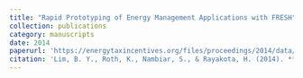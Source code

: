 ```yaml
---
title: "Rapid Prototyping of Energy Management Applications with FRESH"
collection: publications
category: manuscripts
date: 2014
paperurl: 'https://energytaxincentives.org/files/proceedings/2014/data/papers/11-763.pdf'
citation: 'Lim, B. Y., Roth, K., Nambiar, S., & Rayakota, H. (2014). **Rapid Prototyping of Energy Management Applications with FRESH**'
---
```


